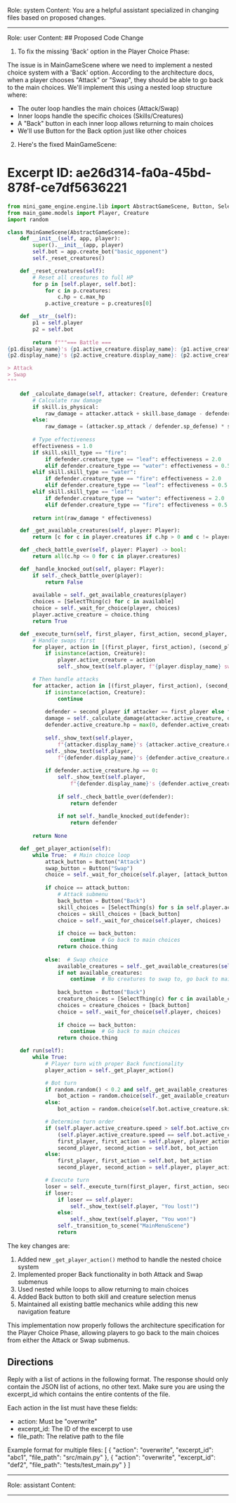 Role: system
Content: You are a helpful assistant specialized in changing files based on proposed changes.
__________________
Role: user
Content: ## Proposed Code Change
1. To fix the missing 'Back' option in the Player Choice Phase:

The issue is in MainGameScene where we need to implement a nested choice system with a 'Back' option. According to the architecture docs, when a player chooses "Attack" or "Swap", they should be able to go back to the main choices. We'll implement this using a nested loop structure where:

- The outer loop handles the main choices (Attack/Swap)
- Inner loops handle the specific choices (Skills/Creatures)
- A "Back" button in each inner loop allows returning to main choices
- We'll use Button for the Back option just like other choices

2. Here's the fixed MainGameScene:

# Excerpt ID: ae26d314-fa0a-45bd-878f-ce7df5636221
```python main_game/scenes/main_game_scene.py
from mini_game_engine.engine.lib import AbstractGameScene, Button, SelectThing
from main_game.models import Player, Creature
import random

class MainGameScene(AbstractGameScene):
    def __init__(self, app, player):
        super().__init__(app, player)
        self.bot = app.create_bot("basic_opponent")
        self._reset_creatures()

    def _reset_creatures(self):
        # Reset all creatures to full HP
        for p in [self.player, self.bot]:
            for c in p.creatures:
                c.hp = c.max_hp
            p.active_creature = p.creatures[0]

    def __str__(self):
        p1 = self.player
        p2 = self.bot
        
        return f"""=== Battle ===
{p1.display_name}'s {p1.active_creature.display_name}: {p1.active_creature.hp}/{p1.active_creature.max_hp} HP
{p2.display_name}'s {p2.active_creature.display_name}: {p2.active_creature.hp}/{p2.active_creature.max_hp} HP

> Attack
> Swap
"""

    def _calculate_damage(self, attacker: Creature, defender: Creature, skill):
        # Calculate raw damage
        if skill.is_physical:
            raw_damage = attacker.attack + skill.base_damage - defender.defense
        else:
            raw_damage = (attacker.sp_attack / defender.sp_defense) * skill.base_damage
            
        # Type effectiveness
        effectiveness = 1.0
        if skill.skill_type == "fire":
            if defender.creature_type == "leaf": effectiveness = 2.0
            elif defender.creature_type == "water": effectiveness = 0.5
        elif skill.skill_type == "water":
            if defender.creature_type == "fire": effectiveness = 2.0
            elif defender.creature_type == "leaf": effectiveness = 0.5
        elif skill.skill_type == "leaf":
            if defender.creature_type == "water": effectiveness = 2.0
            elif defender.creature_type == "fire": effectiveness = 0.5
            
        return int(raw_damage * effectiveness)

    def _get_available_creatures(self, player: Player):
        return [c for c in player.creatures if c.hp > 0 and c != player.active_creature]

    def _check_battle_over(self, player: Player) -> bool:
        return all(c.hp <= 0 for c in player.creatures)

    def _handle_knocked_out(self, player: Player):
        if self._check_battle_over(player):
            return False
            
        available = self._get_available_creatures(player)
        choices = [SelectThing(c) for c in available]
        choice = self._wait_for_choice(player, choices)
        player.active_creature = choice.thing
        return True

    def _execute_turn(self, first_player, first_action, second_player, second_action):
        # Handle swaps first
        for player, action in [(first_player, first_action), (second_player, second_action)]:
            if isinstance(action, Creature):
                player.active_creature = action
                self._show_text(self.player, f"{player.display_name} swapped to {action.display_name}!")

        # Then handle attacks
        for attacker, action in [(first_player, first_action), (second_player, second_action)]:
            if isinstance(action, Creature):
                continue
                
            defender = second_player if attacker == first_player else first_player
            damage = self._calculate_damage(attacker.active_creature, defender.active_creature, action)
            defender.active_creature.hp = max(0, defender.active_creature.hp - damage)
            
            self._show_text(self.player, 
                f"{attacker.display_name}'s {attacker.active_creature.display_name} used {action.display_name}!")
            self._show_text(self.player,
                f"{defender.display_name}'s {defender.active_creature.display_name} took {damage} damage!")
            
            if defender.active_creature.hp == 0:
                self._show_text(self.player,
                    f"{defender.display_name}'s {defender.active_creature.display_name} was knocked out!")
                
                if self._check_battle_over(defender):
                    return defender
                    
                if not self._handle_knocked_out(defender):
                    return defender
                    
        return None

    def _get_player_action(self):
        while True:  # Main choice loop
            attack_button = Button("Attack")
            swap_button = Button("Swap")
            choice = self._wait_for_choice(self.player, [attack_button, swap_button])
            
            if choice == attack_button:
                # Attack submenu
                back_button = Button("Back")
                skill_choices = [SelectThing(s) for s in self.player.active_creature.skills]
                choices = skill_choices + [back_button]
                choice = self._wait_for_choice(self.player, choices)
                
                if choice == back_button:
                    continue  # Go back to main choices
                return choice.thing
                
            else:  # Swap choice
                available_creatures = self._get_available_creatures(self.player)
                if not available_creatures:
                    continue  # No creatures to swap to, go back to main choices
                
                back_button = Button("Back")
                creature_choices = [SelectThing(c) for c in available_creatures]
                choices = creature_choices + [back_button]
                choice = self._wait_for_choice(self.player, choices)
                
                if choice == back_button:
                    continue  # Go back to main choices
                return choice.thing

    def run(self):
        while True:
            # Player turn with proper Back functionality
            player_action = self._get_player_action()

            # Bot turn
            if random.random() < 0.2 and self._get_available_creatures(self.bot):  # 20% chance to swap
                bot_action = random.choice(self._get_available_creatures(self.bot))
            else:
                bot_action = random.choice(self.bot.active_creature.skills)

            # Determine turn order
            if (self.player.active_creature.speed > self.bot.active_creature.speed or 
                (self.player.active_creature.speed == self.bot.active_creature.speed and random.random() < 0.5)):
                first_player, first_action = self.player, player_action
                second_player, second_action = self.bot, bot_action
            else:
                first_player, first_action = self.bot, bot_action
                second_player, second_action = self.player, player_action

            # Execute turn
            loser = self._execute_turn(first_player, first_action, second_player, second_action)
            if loser:
                if loser == self.player:
                    self._show_text(self.player, "You lost!")
                else:
                    self._show_text(self.player, "You won!")
                self._transition_to_scene("MainMenuScene")
                return
```

The key changes are:

1. Added new `_get_player_action()` method to handle the nested choice system
2. Implemented proper Back functionality in both Attack and Swap submenus
3. Used nested while loops to allow returning to main choices
4. Added Back button to both skill and creature selection menus
5. Maintained all existing battle mechanics while adding this new navigation feature

This implementation now properly follows the architecture specification for the Player Choice Phase, allowing players to go back to the main choices from either the Attack or Swap submenus.

## Directions
Reply with a list of actions in the following format. The response should only contain the JSON list of actions, no other text.
Make sure you are using the excerpt_id which contains the entire contents of the file.

Each action in the list must have these fields:
- action: Must be "overwrite"
- excerpt_id: The ID of the excerpt to use
- file_path: The relative path to the file

Example format for multiple files:
[
    {
        "action": "overwrite",
        "excerpt_id": "abc1",
        "file_path": "src/main.py"
    },
    {
        "action": "overwrite",
        "excerpt_id": "def2",
        "file_path": "tests/test_main.py"
    }
]
__________________
Role: assistant
Content: 
__________________
